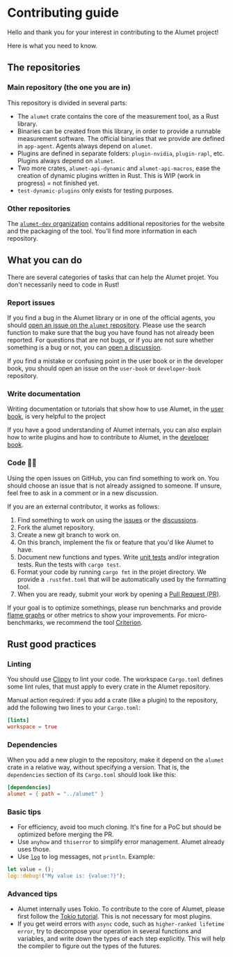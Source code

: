 # Contributing guide

Hello and thank you for your interest in contributing to the Alumet project!

Here is what you need to know.

## The repositories

### Main repository (the one you are in)

This repository is divided in several parts:
- The `alumet` crate contains the core of the measurement tool, as a Rust library.
- Binaries can be created from this library, in order to provide a runnable measurement software. The official binaries that we provide are defined in `app-agent`. Agents always depend on `alumet`.
- Plugins are defined in separate folders: `plugin-nvidia`, `plugin-rapl`, etc. Plugins always depend on `alumet`.
- Two more crates, `alumet-api-dynamic` and `alumet-api-macros`, ease the creation of dynamic plugins written in Rust. This is WIP (work in progress) = not finished yet.
- `test-dynamic-plugins` only exists for testing purposes.

### Other repositories

The [`alumet-dev` organization](https://github.com/alumet-dev) contains additional repositories for the website and the packaging of the tool. You'll find more information in each repository.

## What you can do

There are several categories of tasks that can help the Alumet projet. You don't necessarily need to code in Rust!

### Report issues

If you find a bug in the Alumet library or in one of the official agents, you should [open an issue on the `alumet` repository](https://github.com/alumet-dev/alumet/issues). Please use the search function to make sure that the bug you have found has not already been reported. For questions that are not bugs, or if you are not sure whether something is a bug or not, you can [open a discussion](https://github.com/alumet-dev/alumet/discussions).

If you find a mistake or confusing point in the user book or in the developer book, you should open an issue on the `user-book` or `developer-book` repository.

### Write documentation

Writing documentation or tutorials that show how to use Alumet, in the [user book](https://github.com/alumet-dev/user-book), is very helpful to the project

If you have a good understanding of Alumet internals, you can also explain how to write plugins and how to  contribute to Alumet, in the [developer book](https://github.com/alumet-dev/developer-book).

### Code 🧑‍💻

Using the open issues on GitHub, you can find something to work on. You should choose an issue that is not already assigned to someone. If unsure, feel free to ask in a comment or in a new discussion.

If you are an external contributor, it works as follows:
1. Find something to work on using the [issues](https://github.com/alumet-dev/alumet/issues) or the [discussions](https://github.com/alumet-dev/alumet/discussions).
2. Fork the alumet repository.
3. Create a new git branch to work on.
4. On this branch, implement the fix or feature that you'd like Alumet to have.
5. Document new functions and types. Write [unit tests](https://doc.rust-lang.org/rust-by-example/testing/unit_testing.html) and/or integration tests. Run the tests with `cargo test`.
6. Format your code by running `cargo fmt` in the projet directory. We provide a `.rustfmt.toml` that will be automatically used by the formatting tool.
7. When you are ready, submit your work by opening a [Pull Request (PR)](https://github.com/alumet-dev/alumet/pulls).

If your goal is to optimize somethings, please run benchmarks and provide [flame graphs](https://github.com/killercup/cargo-flamegraph) or other metrics to show your improvements. For micro-benchmarks, we recommend the tool [Criterion](https://bheisler.github.io/criterion.rs/book/index.html).

## Rust good practices

### Linting

You should use [Clippy](https://doc.rust-lang.org/stable/clippy/index.html) to lint your code. The workspace `Cargo.toml` defines some lint rules, that must apply to every crate in the Alumet repository.

Manual action required: if you add a crate (like a plugin) to the repository, add the following two lines to your `Cargo.toml`:

```toml
[lints]
workspace = true
```

### Dependencies

When you add a new plugin to the repository, make it depend on the `alumet` crate in a relative way, without specifying a version. That is, the `dependencies` section of its `Cargo.toml` should look like this:

```toml
[dependencies]
alumet = { path = "../alumet" }
```

### Basic tips

- For efficiency, avoid too much cloning. It's fine for a PoC but should be optimized before merging the PR.
- Use `anyhow` and `thiserror` to simplify error management. Alumet already uses those.
- Use [`log`](https://docs.rs/log/latest/log/) to log messages, not `println`. Example:
```rs
let value = ();
log::debug!("My value is: {value:?}");
```

### Advanced tips

- Alumet internally uses Tokio. To contribute to the core of Alumet, please first follow the [Tokio tutorial](https://tokio.rs/tokio/tutorial). This is not necessary for most plugins.
- If you get weird errors with `async` code, such as `higher-ranked lifetime error`, try to decompose your operation in several functions and variables, and write down the types of each step explicitly. This will help the compiler to figure out the types of the futures.
